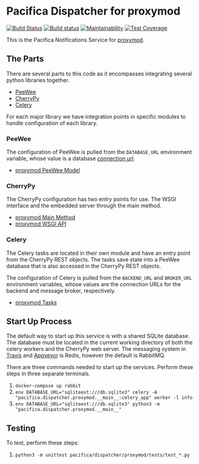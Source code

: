 # Pacifica Dispatcher for proxymod
[![Build Status](https://travis-ci.org/pacifica/pacifica-dispatcher-proxymod.svg?branch=master)](https://travis-ci.org/pacifica/pacifica-dispatcher-proxymod)
[![Build status](https://ci.appveyor.com/api/projects/status/eg2r1y37yvxi0b5p?svg=true)](https://ci.appveyor.com/project/dmlb2000/pacifica-proxymod)
[![Maintainability](https://api.codeclimate.com/v1/badges/f2dba248b1a7966e5a49/maintainability)](https://codeclimate.com/github/pacifica/pacifica-dispatcher-proxymod/maintainability)
[![Test Coverage](https://api.codeclimate.com/v1/badges/f2dba248b1a7966e5a49/test_coverage)](https://codeclimate.com/github/pacifica/pacifica-dispatcher-proxymod/test_coverage)

This is the Pacifica Notifications Service for [proxymod](https://github.com/IMMM-SFA/proxymod).

## The Parts

There are several parts to this code as it encompasses
integrating several python libraries together.

 * [PeeWee](http://docs.peewee-orm.com/en/latest/)
 * [CherryPy](https://cherrypy.org/)
 * [Celery](http://www.celeryproject.org/)

For each major library we have integration points in
specific modules to handle configuration of each library.

### PeeWee

The configuration of PeeWee is pulled from the `DATABASE_URL` environment variable,
whose value is a database [connection url](http://docs.peewee-orm.com/en/latest/peewee/database.html#connecting-using-a-database-url).

 * [proxymod PeeWee Model](pacifica/dispatcher/proxymod/__main__.py#L21)

### CherryPy

The CherryPy configuration has two entry points for use. The
WSGI interface and the embedded server through the main
method.

 * [proxymod Main Method](pacifica/dispatcher/proxymod/__main__.py#L29-L52)
 * [proxymod WSGI API](pacifica/dispatcher/proxymod/__main__.py#L27)

### Celery

The Celery tasks are located in their own module and have
an entry point from the CherryPy REST objects. The tasks
save state into a PeeWee database that is also accessed
in the CherryPy REST objects.

The configuration of Celery is pulled from the `BACKEND_URL` and `BROKER_URL`
environment variables, whose values are the connection URLs for the backend and
message broker, respectively.

 * [proxymod Tasks](pacifica/dispatcher/proxymod/__main__.py#L25)

## Start Up Process

The default way to start up this service is with a shared
SQLite database. The database must be located in the
current working directory of both the celery workers and
the CherryPy web server. The messaging system in
[Travis](.travis.yml) and [Appveyor](appveyor.yml) is
Redis, however the default is RabbitMQ.

There are three commands needed to start up the services.
Perform these steps in three separate terminals.

 1. `docker-compose up rabbit`
 2. `env DATABASE_URL="sqliteext:///db.sqlite3" celery -A "pacifica.dispatcher.proxymod.__main__:celery_app" worker -l info`
 3. `env DATABASE_URL="sqliteext:///db.sqlite3" python3 -m "pacifica.dispatcher.proxymod.__main__"`

## Testing

To test, perform these steps:

 1. `python3 -m unittest pacifica/dispatcher/proxymod/tests/test_*.py`
